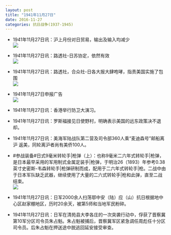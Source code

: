 ```yaml
---
layout: post
title: "1941年11月27日"
date: 2016-11-27
categories: 抗日战争(1937-1945)
---
```


<meta name="referrer" content="no-referrer" />

- 1941年11月27日讯：沪上月份对日贸易，输出及输入均减少 <br/><img src="https://ww1.sinaimg.cn/large/aca367d8jw1fa728rwpoaj20an062t9o.jpg" />

- 1941年11月27日讯：路透社-日苏协定，依然有效 <br/><img src="https://ww2.sinaimg.cn/large/aca367d8jw1fa70iro1ktj20em0633zv.jpg" />

- 1941年11月27日讯：路透社，合众社-日各大报大肆咆哮，指责美国实施了包围 <br/><img src="https://ww3.sinaimg.cn/large/aca367d8jw1fa6ysjw8ezj207q0h8dhp.jpg" />

- 1941年11月27日申报广告 <br/><img src="https://ww1.sinaimg.cn/large/aca367d8jw1fa6x1k3dx2j209h0h7400.jpg" />

- 1941年11月27日讯：香港举行防卫大演习。 

- 1941年11月27日讯：罗斯福接见日使野村，明确表示美国的远东政策决不退却。 

- 1941年11月27日讯：美海军陆战队第二营及司令部360人乘“麦迪森号”邮船离沪 返美，同轮离沪者尚有美侨100人。 

- #参战装备#日式9毫米转轮手|枪弹（上）：也称9毫米二六年式转轮手|枪弹，是日本最早采用的军用制式金属定装手|枪弹，于明治26（1893）年参考0.38英寸史密斯-韦森转轮手|枪弹研制而成，配用于二六年式转轮手|枪。二战中由于日本军队缺乏武器，继续使用了大量的二六式转轮手|枪和此弹，直至二战结束。 <br/><img src="https://ww4.sinaimg.cn/large/aca367d8jw1fa6fpbgkltj20as0n60w9.jpg" />

- 1941年11月27日讯：日军2000余人扫荡鄂中安（陆）应（山）抗日根据地中心区赵家棚地区，历时20余天，被第5师和当地军民粉碎。 

- 1941年11月27日讯：日军在清苑县大李各庄的一次突袭行动中，俘获了晋察冀第10军分区司令员朱占魁。朱占魁被捕后，晋察冀军区紧急调任周彪任十分区司令员。后朱占魁在押送途中脱逃回延安接受审查。 

